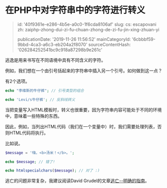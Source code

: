 在PHP中对字符串中的字符进行转义
=================

> id: '40f9361e-e286-4b5e-a0c0-1f6cda8106af'
> slug:
> 	cs: escapovani
> 	zh: zaiphp-zhong-dui-zi-fu-chuan-zhong-de-zi-fu-jin-xing-zhuan-yi
> 
> publicationDate: '2019-11-26 11:56:52'
> mainCategoryId: '6cbbbf59-9bbd-4ca3-a6c3-eb204a2f8070'
> sourceContentHash: '026284252541bc9c918a87298b9e261c'

逃逸是用来书写在不同语境中具有不同含义的字符。

例如，我们想在一个由引号括起来的字符串中插入另一个引号。如何做到这一点？

有2个选项。

```php
echo "李维斯的牛仔裤"; // 引号类型的组合

echo 'Levi/s牛仔裤'; // 反斜线转义
```

当把变量写入HTML模板时，转义也很重要，因为字符串内容可能处于不同的环境中，意味着一些特殊的东西。

因此，例如，当列出HTML代码（我们在一个变量中）时，我们需要处理列表，否则HTML代码将执行。

比如说。

```php
$message = '嗨，<b>汤米！</b>。';

echo $message; // 错了!

echo htmlspecialchars($message); // 对了 :)
```

逃亡的问题非常复杂，我建议阅读David Grudel的文章<a href="https://phpfashion.com/escapovani-definitivni-prirucka">逃亡--明确的指南</a>。
